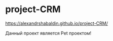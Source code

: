 # project-CRM
https://alexandrshabaldin.github.io/project-CRM/


Данный проект является Pet проектом!
